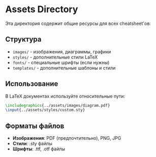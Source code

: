 # Assets Directory

Эта директория содержит общие ресурсы для всех cheatsheet'ов:

## Структура

- `images/` - изображения, диаграммы, графики
- `styles/` - дополнительные стили LaTeX
- `fonts/` - специальные шрифты (если нужны)
- `templates/` - дополнительные шаблоны и стили

## Использование

В LaTeX документах используйте относительные пути:
```latex
\includegraphics{../assets/images/diagram.pdf}
\input{../assets/styles/custom.sty}
```

## Форматы файлов

- **Изображения**: PDF (предпочтительно), PNG, JPG
- **Стили**: .sty файлы
- **Шрифты**: .ttf, .otf файлы
